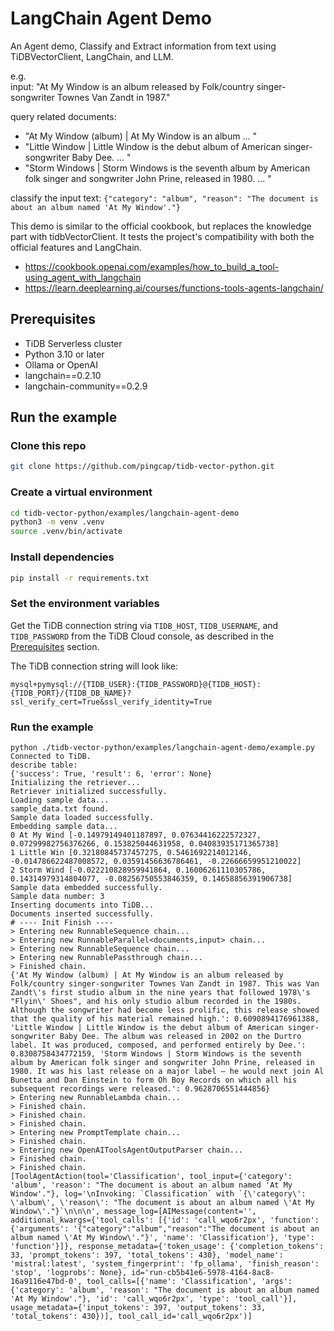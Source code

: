 # LangChain Agent Demo

An Agent demo, Classify and Extract information from text using TiDBVectorClient, LangChain, and LLM.

e.g.    
input: "At My Window is an album released by Folk/country singer-songwriter Townes Van Zandt in 1987."

query related documents: 
  - "At My Window (album) | At My Window is an album ... "
  - "Little Window | Little Window is the debut album of American singer-songwriter Baby Dee. ... "
  - "Storm Windows | Storm Windows is the seventh album by American folk singer and songwriter John Prine, released in 1980. ... "
   
classify the input text: `{"category": "album", "reason": "The document is about an album named 'At My Window'."}`
   
This demo is similar to the official cookbook, but replaces the knowledge part with tidbVectorClient. It tests the
project's compatibility with both the official features and LangChain.

- https://cookbook.openai.com/examples/how_to_build_a_tool-using_agent_with_langchain
- https://learn.deeplearning.ai/courses/functions-tools-agents-langchain/



## Prerequisites

- TiDB Serverless cluster
- Python 3.10 or later
- Ollama or OpenAI
- langchain==0.2.10
- langchain-community==0.2.9

## Run the example

### Clone this repo

```bash
git clone https://github.com/pingcap/tidb-vector-python.git
```

### Create a virtual environment

```bash
cd tidb-vector-python/examples/langchain-agent-demo
python3 -m venv .venv
source .venv/bin/activate
```

### Install dependencies

```bash
pip install -r requirements.txt
```

### Set the environment variables

Get the TiDB connection string via `TIDB_HOST`, `TIDB_USERNAME`, and `TIDB_PASSWORD` from the TiDB Cloud console, as
described in the [Prerequisites](../README.md#prerequisites) section.

The TiDB connection string will look like:

```
mysql+pymysql://{TIDB_USER}:{TIDB_PASSWORD}@{TIDB_HOST}:{TIDB_PORT}/{TIDB_DB_NAME}?ssl_verify_cert=True&ssl_verify_identity=True
```

### Run the example
```text
python ./tidb-vector-python/examples/langchain-agent-demo/example.py 
Connected to TiDB.
describe table:
{'success': True, 'result': 6, 'error': None}
Initializing the retriever...
Retriever initialized successfully.
Loading sample data...
sample_data.txt found.
Sample data loaded successfully.
Embedding sample data...
0 At My Wind [-0.14979149401187897, 0.07634416222572327, 0.07299982756376266, 0.153825044631958, 0.04083935171365738]
1 Little Win [0.32180845737457275, 0.5461692214012146, -0.014786622487008572, 0.03591456636786461, -0.22666659951210022]
2 Storm Wind [-0.022210828959941864, 0.16006261110305786, 0.14314979314804077, -0.08256750553846359, 0.14658856391906738]
Sample data embedded successfully.
Sample data number: 3
Inserting documents into TiDB...
Documents inserted successfully.
# ---- Init Finish ----
> Entering new RunnableSequence chain...
> Entering new RunnableParallel<documents,input> chain...
> Entering new RunnableSequence chain...
> Entering new RunnablePassthrough chain...
> Finished chain.
{'At My Window (album) | At My Window is an album released by Folk/country singer-songwriter Townes Van Zandt in 1987. This was Van Zandt\'s first studio album in the nine years that followed 1978\'s "Flyin\' Shoes", and his only studio album recorded in the 1980s. Although the songwriter had become less prolific, this release showed that the quality of his material remained high.': 0.6090894176961388, 'Little Window | Little Window is the debut album of American singer-songwriter Baby Dee. The album was released in 2002 on the Durtro label. It was produced, composed, and performed entirely by Dee.': 0.8308758434772159, 'Storm Windows | Storm Windows is the seventh album by American folk singer and songwriter John Prine, released in 1980. It was his last release on a major label – he would next join Al Bunetta and Dan Einstein to form Oh Boy Records on which all his subsequent recordings were released.': 0.9628706551444856}
> Entering new RunnableLambda chain...
> Finished chain.
> Finished chain.
> Finished chain.
> Entering new PromptTemplate chain...
> Finished chain.
> Entering new OpenAIToolsAgentOutputParser chain...
> Finished chain.
> Finished chain.
[ToolAgentAction(tool='Classification', tool_input={'category': 'album', 'reason': "The document is about an album named 'At My Window'."}, log='\nInvoking: `Classification` with `{\'category\': \'album\', \'reason\': "The document is about an album named \'At My Window\'."}`\n\n\n', message_log=[AIMessage(content='', additional_kwargs={'tool_calls': [{'id': 'call_wqo6r2px', 'function': {'arguments': '{"category":"album","reason":"The document is about an album named \'At My Window\'."}', 'name': 'Classification'}, 'type': 'function'}]}, response_metadata={'token_usage': {'completion_tokens': 33, 'prompt_tokens': 397, 'total_tokens': 430}, 'model_name': 'mistral:latest', 'system_fingerprint': 'fp_ollama', 'finish_reason': 'stop', 'logprobs': None}, id='run-cb5b41e6-5978-4164-8ac8-16a9116e47bd-0', tool_calls=[{'name': 'Classification', 'args': {'category': 'album', 'reason': "The document is about an album named 'At My Window'."}, 'id': 'call_wqo6r2px', 'type': 'tool_call'}], usage_metadata={'input_tokens': 397, 'output_tokens': 33, 'total_tokens': 430})], tool_call_id='call_wqo6r2px')]
```
